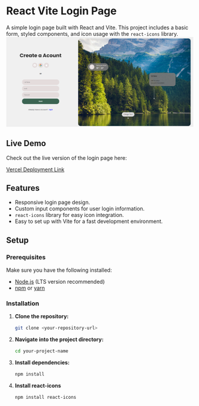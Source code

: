 # React Vite Login Page

A simple login page built with React and Vite. This project includes a basic form, styled components, and icon usage with the `react-icons` library.
![Screenshot of Login Page](Screenshot.png)

## Live Demo

Check out the live version of the login page here:

[Vercel Deployment Link](https://login-three-ebon.vercel.app)

## Features

- Responsive login page design.
- Custom input components for user login information.
- `react-icons` library for easy icon integration.
- Easy to set up with Vite for a fast development environment.

## Setup

### Prerequisites

Make sure you have the following installed:

- [Node.js](https://nodejs.org/) (LTS version recommended)
- [npm](https://www.npmjs.com/) or [yarn](https://yarnpkg.com/)

### Installation

1. **Clone the repository:**

   ```bash
   git clone <your-repository-url>

   ```

2. **Navigate into the project directory:**

   ```bash
   cd your-project-name

   ```

3. **Install dependencies:**

   ```bash
   npm install

   ```

4. **Install react-icons**

   ```bash
   npm install react-icons

   ```
